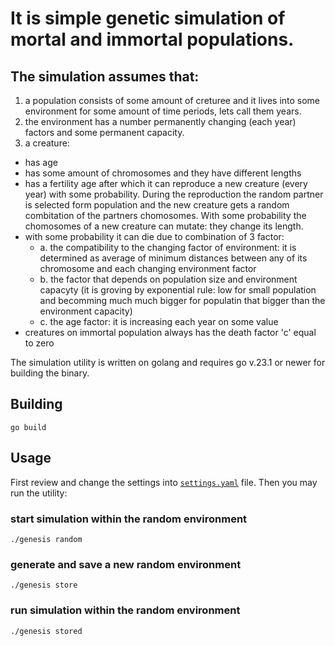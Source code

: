 
# It is simple genetic simulation of mortal and immortal populations.

## The simulation assumes that:
1. a population consists of some amount of creturee and it lives into some environment for some amount of time periods, lets call them years.
2. the environment has a number permanently changing (each year) factors and some permanent capacity.
3. a creature:
  - has age
  - has some amount of chromosomes and they have different lengths
  - has a fertility age after which it can reproduce a new creature (every year) with some probability. During the reproduction the random partner is selected form population and the new creature gets a random combitation of the partners chomosomes. With some probability the chomosomes of a new creature can mutate: they change its length.
  - with some probability it can die due to combination of 3 factor:
    - a. the compatibility to the changing factor of environment: it is determined as average of minimum distances between any of its chromosome and each changing environment factor
    - b. the factor that depends on population size and environment capacyty (it is groving by exponential rule: low for small population and becomming much much bigger for populatin that bigger than the environment capacity)
    - c. the age factor: it is increasing each year on some value
  - creatures on immortal population always has the death factor 'c' equal to zero

The simulation utility is written on golang and requires go v.23.1 or newer for building the binary.

## Building

    go build

## Usage

First review and change the settings into [`settings.yaml`](settings.yaml) file. Then you may run the utility:

### start simulation within the random environment

    ./genesis random
### generate and save a new random environment

    ./genesis store   
### run simulation within the random environment

    ./genesis stored  
    
